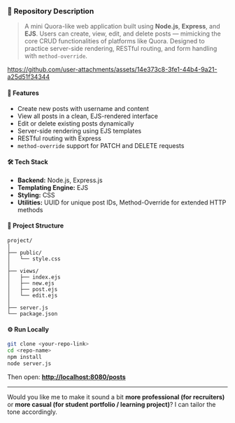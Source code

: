 ### 📝 **Repository Description**

> A mini Quora-like web application built using **Node.js**, **Express**, and **EJS**.
> Users can create, view, edit, and delete posts — mimicking the core CRUD functionalities of platforms like Quora.
> Designed to practice server-side rendering, RESTful routing, and form handling with `method-override`.

https://github.com/user-attachments/assets/14e373c8-3fe1-44b4-9a21-a25d51f34344


#### 🚀 Features

* Create new posts with username and content
* View all posts in a clean, EJS-rendered interface
* Edit or delete existing posts dynamically
* Server-side rendering using EJS templates
* RESTful routing with Express
* `method-override` support for PATCH and DELETE requests

#### 🛠️ Tech Stack

* **Backend:** Node.js, Express.js
* **Templating Engine:** EJS
* **Styling:** CSS
* **Utilities:** UUID for unique post IDs, Method-Override for extended HTTP methods

#### 📂 Project Structure

```
project/
│
├── public/
│   └── style.css
│
├── views/
│   ├── index.ejs
│   ├── new.ejs
│   ├── post.ejs
│   └── edit.ejs
│
├── server.js
└── package.json
```

#### ⚙️ Run Locally

```bash
git clone <your-repo-link>
cd <repo-name>
npm install
node server.js
```

Then open: **[http://localhost:8080/posts](http://localhost:8080/posts)**

---

Would you like me to make it sound a bit **more professional (for recruiters)** or **more casual (for student portfolio / learning project)**?
I can tailor the tone accordingly.

